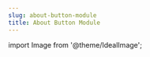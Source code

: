 ```yaml
---
slug: about-button-module
title: About Button Module
---
```

import Image from '@theme/IdealImage';
